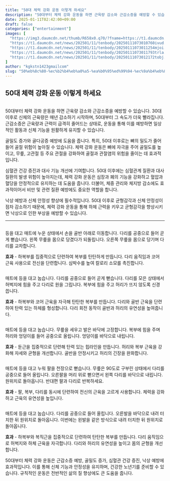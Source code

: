 ```yaml
---
title: "50대 체력 강화 운동 이렇게 하세요"
description: "50대부터 체력 강화 운동을 하면 근육량 감소와 근감소증을 예방할 수 있습니다. 30대 이후로 신체의 근육량은 매년 감소하기 시작하며, 50대부터 그 속도가 더욱 빨라집니다. 근감소증은 근육량과 근력이 급격히 줄어드는 상태로, 운동을 통해 이를 예방하면 일상적인 활동과"
date: 2025-01-11T02:42:00+09:00
draft: false
categories: ["entertainment"]
images: [
  "https://img3.daumcdn.net/thumb/R658x0.q70/?fname=https://t1.daumcdn.net/news/202501/11/tenbody/20250111073010308upth.jpg"
  "https://t1.daumcdn.net/news/202501/11/tenbody/20250111073010760ivud.gif"
  "https://t1.daumcdn.net/news/202501/11/tenbody/20250111073011254mjoi.gif"
  "https://t1.daumcdn.net/news/202501/11/tenbody/20250111073011793trla.gif"
  "https://t1.daumcdn.net/news/202501/11/tenbody/20250111073012172tobj.gif"
]
author: "kgkstn1423gmailcom"
slug: "50%eb%8c%80-%ec%b2%b4%eb%a0%a5-%ea%b0%95%ed%99%94-%ec%9a%b4%eb%8f%99-%ec%9d%b4%eb%a0%87%ea%b2%8c-%ed%95%98%ec%84%b8%ec%9a%94"
---
```


<h2 >50대 체력 강화 운동 이렇게 하세요</h2> <figure ><img src="https://img3.daumcdn.net/thumb/R658x0.q70/?fname=https://t1.daumcdn.net/news/202501/11/tenbody/20250111073010308upth.jpg" alt=""/></figure> <p>50대부터 체력 강화 운동을 하면 근육량 감소와 근감소증을 예방할 수 있습니다. 30대 이후로 신체의 근육량은 매년 감소하기 시작하며, 50대부터 그 속도가 더욱 빨라집니다. 근감소증은 근육량과 근력이 급격히 줄어드는 상태로, 운동을 통해 이를 예방하면 일상적인 활동과 신체 기능을 원활하게 유지할 수 있습니다.</p> <p>골밀도 증가와 골다공증 예방에 도움을 줍니다. 특히, 50대 이후로는 뼈의 밀도가 줄어들어 골절 위험이 높아질 수 있습니다. 체력 강화 운동은 뼈에 자극을 주어 골밀도를 높이고, 무릎, 고관절 등 주요 관절을 강화하여 골절과 관절염의 위험을 줄이는 데 효과적입니다.</p> <p>심혈관 건강 증진과 대사 기능 개선에 기여합니다. 50대 이후에는 심혈관계 질환과 대사 질환의 발생 위험이 높아지는데, 체력 강화 운동은 심장과 폐의 기능을 강화하고 혈압과 혈당을 안정적으로 유지하는 데 도움을 줍니다. 더불어, 체중 관리와 체지방 감소에도 효과적이어서 비만 및 관련 질환 예방에도 중요한 역할을 합니다.</p> <p>낙상 예방과 신체 안정성 향상에 필수적입니다. 50대 이후로 균형감각과 신체 안정성이 점차 감소하기 때문에, 체력 강화 운동을 통해 하체 근력을 키우고 균형감각을 향상시키면 낙상으로 인한 부상을 예방할 수 있습니다.</p> <hr /> <figure ><img src="https://t1.daumcdn.net/news/202501/11/tenbody/20250111073010760ivud.gif" alt=""/></figure> <p>등을 대고 매트에 누운 상태에서 손을 골반 아래로 이동합니다. 다리를 공중으로 들어 곧게 뻗습니다. 왼쪽 무릎을 몸으로 당겼다가 되돌립니다. 오른쪽 무릎을 몸으로 당기며 다리를 교차합니다.</p> <p><strong>효과</strong> - 하복부를 집중적으로 단련하여 복부를 탄탄하게 만듭니다. 다리 움직임과 코어 근육 사용으로 전신을 단련합니다. 심박수를 높여 칼로리 소모를 촉진합니다.</p> <figure ><img src="https://t1.daumcdn.net/news/202501/11/tenbody/20250111073011254mjoi.gif" alt=""/></figure> <p>매트에 등을 대고 눕습니다. 다리를 공중으로 들어 곧게 뻗습니다. 다리를 모은 상태에서 허벅지에 힘을 주고 다리로 원을 그립니다. 복부에 힘을 주고 허리가 뜨지 않도록 신경 씁니다.</p> <p><strong>효과</strong> - 하복부와 코어 근육을 자극해 탄탄한 복부를 만듭니다. 다리와 골반 근육을 단련하여 탄력 있는 하체를 형성합니다. 다리 회전 동작이 골반과 허리의 유연성을 높여줍니다.</p> <figure ><img src="https://t1.daumcdn.net/news/202501/11/tenbody/20250111073011793trla.gif" alt=""/></figure> <p>매트에 등을 대고 눕습니다. 무릎을 세우고 발은 바닥에 고정합니다. 복부에 힘을 주며 허리와 엉덩이를 들어 공중으로 올립니다. 엉덩이를 바닥으로 내립니다.</p> <p><strong>효과</strong> - 둔근을 집중적으로 단련해 탄력 있는 힙라인을 만듭니다. 허리와 복부 근육을 강화해 자세와 균형을 개선합니다. 골반을 안정시키고 허리의 긴장을 완화합니다.</p> <figure ><img src="https://t1.daumcdn.net/news/202501/11/tenbody/20250111073012172tobj.gif" alt=""/></figure> <p>매트에 등을 대고 누워 팔을 천장으로 뻗습니다. 무릎은 90도로 구부린 상태에서 다리를 공중으로 들어 올립니다. 오른팔을 머리 위로 뻗으면서 왼쪽 다리를 바닥으로 내립니다. 원위치로 돌아옵니다. 반대편 팔과 다리로 반복하세요.</p> <p><strong>효과</strong> - 팔, 복부, 다리를 동시에 단련하여 전신의 근육을 고르게 사용합니다. 체력을 강화하고 근육의 유연성을 높입니다.</p> <figure ><img src="https://t1.daumcdn.net/news/202501/11/tenbody/20250111073012614uowv.gif" alt=""/></figure> <p>매트에 등을 대고 눕습니다. 다리를 공중으로 들어 올립니다. 오른발을 바닥으로 내려 터치한 뒤 원위치로 돌아옵니다. 이번에는 왼발을 같은 방식으로 내려 터치한 뒤 원위치로 돌아옵니다.</p> <p><strong>효과</strong> - 하복부와 복직근을 집중적으로 단련하여 탄탄한 복부를 만듭니다. 다리 움직임으로 허벅지와 하체 근육을 자극합니다. 다리와 허리의 유연성을 높이고 몸의 균형을 개선합니다.</p> <p>50대부터 체력 강화 운동은 근감소증 예방, 골밀도 증가, 심혈관 건강 증진, 낙상 예방에 효과적입니다. 이를 통해 신체 기능과 안정성을 유지하며, 건강한 노년기를 준비할 수 있습니다. 규칙적인 운동은 전반적인 삶의 질 향상에도 큰 도움을 줍니다.</p>